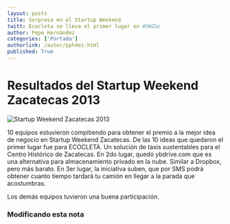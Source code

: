 ```yaml
---
layout: posts 
title: Sorpresa en el Startup Weekend
twitt: Ecocleta se lleva el primer lugar en #SWZac
author: Pepe Hernández
categories: ['Portada']
authorlink: /autor/pphdez.html 
published: True
---
```


# Resultados del Startup Weekend Zacatecas 2013
![Startup Weekend Zacatecas 2013](http://i.imgur.com/sZUOToBm.jpg)

10 equipos estuvieron compitiendo para obtener el premio a la mejor idea de negocio en Startup Weekend Zacatecas. 
De las 10 ideas que quedaron el primer lugar fue para ECOCLETA. Un solución de taxis sustentables para el Centro Histórico de Zacatecas. 
En 2do lugar, quedó ybdrive.com que es una alternativa para almacenamiento privado en la nube. Similar a Dropbox, pero más barato.
En 3er lugar, la iniciativa suben, que por SMS podrá obtener cuanto tiempo tardará tu camión en llegar a la parada que acostumbras.

Los demás equipos tuvieron una buena participación.

### Modificando esta nota